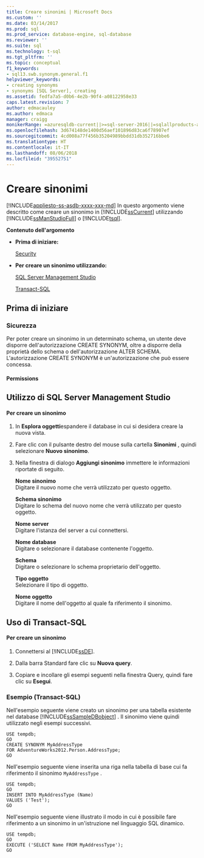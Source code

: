 ```yaml
---
title: Creare sinonimi | Microsoft Docs
ms.custom: ''
ms.date: 03/14/2017
ms.prod: sql
ms.prod_service: database-engine, sql-database
ms.reviewer: ''
ms.suite: sql
ms.technology: t-sql
ms.tgt_pltfrm: ''
ms.topic: conceptual
f1_keywords:
- sql13.swb.synonym.general.f1
helpviewer_keywords:
- creating synonyms
- synonyms [SQL Server], creating
ms.assetid: fedfa7a5-d0b6-4e2b-90f4-a08122958e33
caps.latest.revision: 7
author: edmacauley
ms.author: edmaca
manager: craigg
monikerRange: =azuresqldb-current||>=sql-server-2016||=sqlallproducts-allversions||>=sql-server-linux-2017
ms.openlocfilehash: 3d674148de1400d56aef101896d83ca6f78907ef
ms.sourcegitcommit: 4cd008a77f456b35204989bbdd31db352716bbe6
ms.translationtype: HT
ms.contentlocale: it-IT
ms.lasthandoff: 08/06/2018
ms.locfileid: "39552751"
---
```

# <a name="create-synonyms"></a>Creare sinonimi
[!INCLUDE[appliesto-ss-asdb-xxxx-xxx-md](../../includes/appliesto-ss-asdb-xxxx-xxx-md.md)]
  In questo argomento viene descritto come creare un sinonimo in [!INCLUDE[ssCurrent](../../includes/sscurrent-md.md)] utilizzando [!INCLUDE[ssManStudioFull](../../includes/ssmanstudiofull-md.md)] o [!INCLUDE[tsql](../../includes/tsql-md.md)].  
  
 **Contenuto dell'argomento**  
  
-   **Prima di iniziare:**  
  
     [Security](#Security)  
  
-   **Per creare un sinonimo utilizzando:**  
  
     [SQL Server Management Studio](#SSMSProcedure)  
  
     [Transact-SQL](#TsqlProcedure)  
  
##  <a name="BeforeYouBegin"></a> Prima di iniziare  
  
###  <a name="Security"></a> Sicurezza  
 Per poter creare un sinonimo in un determinato schema, un utente deve disporre dell'autorizzazione CREATE SYNONYM, oltre a disporre della proprietà dello schema o dell'autorizzazione ALTER SCHEMA. L'autorizzazione CREATE SYNONYM è un'autorizzazione che può essere concessa.  
  
####  <a name="Permissions"></a> Permissions  
  
##  <a name="SSMSProcedure"></a> Utilizzo di SQL Server Management Studio  
  
#### <a name="to-create-a-synonym"></a>Per creare un sinonimo  
  
1.  In **Esplora oggetti**espandere il database in cui si desidera creare la nuova vista.  
  
2.  Fare clic con il pulsante destro del mouse sulla cartella **Sinonimi** , quindi selezionare **Nuovo sinonimo**.  
  
3.  Nella finestra di dialogo **Aggiungi sinonimo** immettere le informazioni riportate di seguito.  
  
     **Nome sinonimo**  
     Digitare il nuovo nome che verrà utilizzato per questo oggetto.  
  
     **Schema sinonimo**  
     Digitare lo schema del nuovo nome che verrà utilizzato per questo oggetto.  
  
     **Nome server**  
     Digitare l'istanza del server a cui connettersi.  
  
     **Nome database**  
     Digitare o selezionare il database contenente l'oggetto.  
  
     **Schema**  
     Digitare o selezionare lo schema proprietario dell'oggetto.  
  
     **Tipo oggetto**  
     Selezionare il tipo di oggetto.  
  
     **Nome oggetto**  
     Digitare il nome dell'oggetto al quale fa riferimento il sinonimo.  
  
##  <a name="TsqlProcedure"></a> Uso di Transact-SQL  
  
#### <a name="to-create-a-synonym"></a>Per creare un sinonimo  
  
1.  Connettersi al [!INCLUDE[ssDE](../../includes/ssde-md.md)].  
  
2.  Dalla barra Standard fare clic su **Nuova query**.  
  
3.  Copiare e incollare gli esempi seguenti nella finestra Query, quindi fare clic su **Esegui**.  
  
###  <a name="TsqlExample"></a> Esempio (Transact-SQL)  
 Nell'esempio seguente viene creato un sinonimo per una tabella esistente nel database [!INCLUDE[ssSampleDBobject](../../includes/sssampledbobject-md.md)] . Il sinonimo viene quindi utilizzato negli esempi successivi.  
  
```  
USE tempdb;  
GO  
CREATE SYNONYM MyAddressType  
FOR AdventureWorks2012.Person.AddressType;  
GO  
```  
  
 Nell'esempio seguente viene inserita una riga nella tabella di base cui fa riferimento il sinonimo `MyAddressType` .  
  
```  
USE tempdb;  
GO  
INSERT INTO MyAddressType (Name)  
VALUES ('Test');  
GO  
```  
  
 Nell'esempio seguente viene illustrato il modo in cui è possibile fare riferimento a un sinonimo in un'istruzione nel linguaggio SQL dinamico.  
  
```  
USE tempdb;  
GO  
EXECUTE ('SELECT Name FROM MyAddressType');  
GO  
```  
  
  
